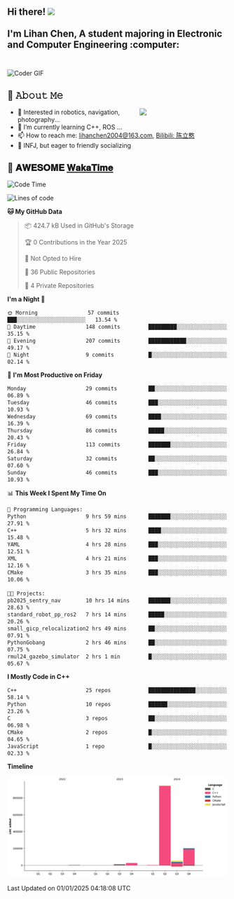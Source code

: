 <h2 align="left">
 <abc>
  <br>Hi there! <img src="https://user-images.githubusercontent.com/42378118/110234147-e3259600-7f4e-11eb-95be-0c4047144dea.gif" width="30"><br>
  <br> I'm Lihan Chen, A student majoring in Electronic and Computer Engineering :computer:<br>
  <br>
 </abc>
</h2>

<img align="center" src="https://media.giphy.com/media/SWoSkN6DxTszqIKEqv/giphy.gif" alt="Coder GIF" width="500">

## :book: 𝙰𝚋𝚘𝚞𝚝 𝙼𝚎

<img align="right" width="40%" src="https://github-readme-stats.vercel.app/api?username=LihanChen2004&show_icons=true&icon_color=CE1D2D&text_color=718096&bg_color=ffffff&hide_title=true" />

- 🌟 Interested in robotics, navigation, photography...
- 🌱 I’m currently learning C++, ROS ... 
- 📫 How to reach me: lihanchen2004@163.com, [Bilibili: 陈立憨](https://space.bilibili.com/170786212)
- 👯 INFJ, but eager to friendly socializing

## 📜 𝐀𝐖𝐄𝐒𝐎𝐌𝐄 [𝐖𝐚𝐤𝐚𝐓𝐢𝐦𝐞](https://github.com/anmol098/waka-readme-stats)

<!--START_SECTION:waka-->
![Code Time](http://img.shields.io/badge/Code%20Time-539%20hrs%2045%20mins-blue)

![Lines of code](https://img.shields.io/badge/From%20Hello%20World%20I%27ve%20Written-1.2%20million%20lines%20of%20code-blue)

**🐱 My GitHub Data** 

> 📦 424.7 kB Used in GitHub's Storage 
 > 
> 🏆 0 Contributions in the Year 2025
 > 
> 🚫 Not Opted to Hire
 > 
> 📜 36 Public Repositories 
 > 
> 🔑 4 Private Repositories 
 > 
**I'm a Night 🦉** 

```text
🌞 Morning                57 commits          ███░░░░░░░░░░░░░░░░░░░░░░   13.54 % 
🌆 Daytime                148 commits         █████████░░░░░░░░░░░░░░░░   35.15 % 
🌃 Evening                207 commits         ████████████░░░░░░░░░░░░░   49.17 % 
🌙 Night                  9 commits           █░░░░░░░░░░░░░░░░░░░░░░░░   02.14 % 
```
📅 **I'm Most Productive on Friday** 

```text
Monday                   29 commits          ██░░░░░░░░░░░░░░░░░░░░░░░   06.89 % 
Tuesday                  46 commits          ███░░░░░░░░░░░░░░░░░░░░░░   10.93 % 
Wednesday                69 commits          ████░░░░░░░░░░░░░░░░░░░░░   16.39 % 
Thursday                 86 commits          █████░░░░░░░░░░░░░░░░░░░░   20.43 % 
Friday                   113 commits         ███████░░░░░░░░░░░░░░░░░░   26.84 % 
Saturday                 32 commits          ██░░░░░░░░░░░░░░░░░░░░░░░   07.60 % 
Sunday                   46 commits          ███░░░░░░░░░░░░░░░░░░░░░░   10.93 % 
```


📊 **This Week I Spent My Time On** 

```text
💬 Programming Languages: 
Python                   9 hrs 59 mins       ███████░░░░░░░░░░░░░░░░░░   27.91 % 
C++                      5 hrs 32 mins       ████░░░░░░░░░░░░░░░░░░░░░   15.48 % 
YAML                     4 hrs 28 mins       ███░░░░░░░░░░░░░░░░░░░░░░   12.51 % 
XML                      4 hrs 21 mins       ███░░░░░░░░░░░░░░░░░░░░░░   12.16 % 
CMake                    3 hrs 35 mins       ███░░░░░░░░░░░░░░░░░░░░░░   10.06 % 

🐱‍💻 Projects: 
pb2025_sentry_nav        10 hrs 14 mins      ███████░░░░░░░░░░░░░░░░░░   28.63 % 
standard_robot_pp_ros2   7 hrs 14 mins       █████░░░░░░░░░░░░░░░░░░░░   20.26 % 
small_gicp_relocalization2 hrs 49 mins       ██░░░░░░░░░░░░░░░░░░░░░░░   07.91 % 
PythonGobang             2 hrs 46 mins       ██░░░░░░░░░░░░░░░░░░░░░░░   07.75 % 
rmul24_gazebo_simulator  2 hrs 1 min         █░░░░░░░░░░░░░░░░░░░░░░░░   05.67 % 
```

**I Mostly Code in C++** 

```text
C++                      25 repos            ███████████████░░░░░░░░░░   58.14 % 
Python                   10 repos            ██████░░░░░░░░░░░░░░░░░░░   23.26 % 
C                        3 repos             ██░░░░░░░░░░░░░░░░░░░░░░░   06.98 % 
CMake                    2 repos             █░░░░░░░░░░░░░░░░░░░░░░░░   04.65 % 
JavaScript               1 repo              █░░░░░░░░░░░░░░░░░░░░░░░░   02.33 % 
```



**Timeline**

![Lines of Code chart](https://raw.githubusercontent.com/LihanChen2004/LihanChen2004/main/assets/bar_graph.png)


 Last Updated on 01/01/2025 04:18:08 UTC
<!--END_SECTION:waka-->

<!--
**LihanChen2004/LihanChen2004** is a ✨ _special_ ✨ repository because its `README.md` (this file) appears on your GitHub profile.

Here are some ideas to get you started:

- 🔭 I’m currently working on ...
- 🌱 I’m currently learning ...
- 👯 I’m looking to collaborate on ...
- 🤔 I’m looking for help with ...
- 💬 Ask me about ...
- 📫 How to reach me: ...
- 😄 Pronouns: ...
- ⚡ Fun fact: ...
-->
